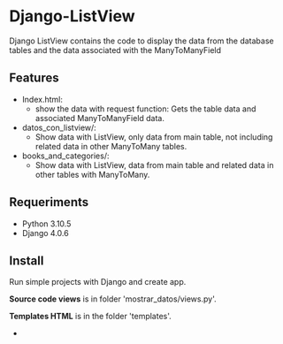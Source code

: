 # Django-ListView
Django ListView contains the code to display the data from the database tables and the data associated with the ManyToManyField


<h2>Features</h2>
    
<ul>
    <li>Index.html:
        <ul>
            <li>show the data with request function:
                Gets the table data and associated ManyToManyField data.</li>
        </ul>
    </li>
    <li>datos_con_listview/:
        <ul>
            <li>Show data with ListView, only data from main table, not including related data in other ManyToMany tables.</li>
        </ul>
    </li>
    <li>books_and_categories/:
        <ul>
            <li>Show data with ListView, data from main table and related data in other tables with ManyToMany.</li>
        </ul>
    </li>
</ul>

<h2>Requeriments</h2>

<ul>
    <li>Python 3.10.5</li>
    <li>Django 4.0.6</li>
</ul>


<h2>Install</h2>
<p>Run simple projects with Django and create app.</p>
<p><strong>Source code views</strong> is in folder 'mostrar_datos/views.py'.</p>
<p><strong>Templates HTML</strong> is in the folder 'templates'.</p>




<ul>
    <li></li>
</ul>
